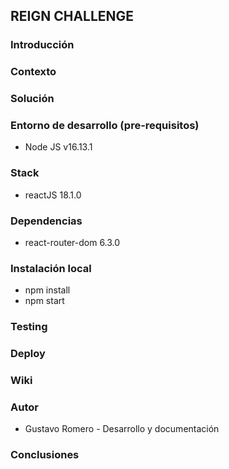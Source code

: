 ## REIGN CHALLENGE 


### Introducción



### Contexto 



### Solución



### Entorno de desarrollo (pre-requisitos)
- Node JS v16.13.1  

### Stack

- reactJS 18.1.0


### Dependencias

- react-router-dom 6.3.0

### Instalación local

- npm install
- npm start

### Testing 


### Deploy



### Wiki


### Autor

- Gustavo Romero - Desarrollo y documentación

### Conclusiones


